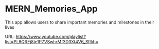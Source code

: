 # MERN_Memories_App
This app allows users to share important memories and milestones in their lives

 URL: https://www.youtube.com/playlist?list=PL6QREj8te1P7VSwhrMf3D3Xt4V6_SRkhu
